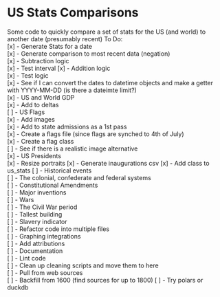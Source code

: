 # US Stats Comparisons  

Some code to quickly compare a set of stats for the US (and world) to another date (presumably recent)
To Do:  
[x] - Generate Stats for a date  
[x] - Generate comparison to most recent data (negation)  
[x] - Subtraction logic  
    [x] - Test interval
[x] - Addition logic  
    [x] - Test logic  
[x] - See if I can convert the dates to datetime objects and make a getter with YYYY-MM-DD (is there a dateimte limit?)  
[x] - US and World GDP  
    [x] - Add to deltas  
[ ] - US Flags  
    [x] - Add images  
    [x] - Add to state admissions as a 1st pass  
    [x] - Create a flags file (since flags are synched to 4th of July)  
    [x] - Create a flag class  
    [ ] - See if there is a realistic image alternative  
[x] - US Presidents  
    [x] - Resize portraits
    [x] - Generate inaugurations csv
    [x] - Add class to us_stats
[ ] - Historical events  
    [ ] - The colonial, confederate and federal systems  
    [ ] - Constitutional Amendments  
    [ ] - Major inventions  
    [ ] - Wars  
        [ ] - The Civil War period  
    [ ] - Tallest building  
    [ ] - Slavery indicator  
[ ] - Refactor code into multiple files  
[ ] - Graphing integrations  
[ ] - Add attributions  
[ ] - Documentation  
[ ] - Lint code  
[ ] - Clean up cleaning scripts and move them to here  
    [ ] - Pull from web sources  
    [ ] - Backfill from 1600  (find sources for up to 1800)
[ ] - Try polars or duckdb  
